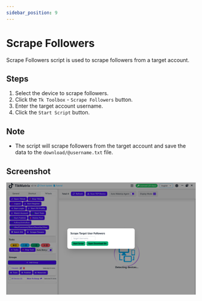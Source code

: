 ```yaml
---
sidebar_position: 9
---
```


# Scrape Followers

Scrape Followers script is used to scrape followers from a target account.

## Steps

1. Select the device to scrape followers.
2. Click the `Tk Toolbox` - `Scrape Followers` button.
3. Enter the target account username.
4. Click the `Start Script` button.

## Note

* The script will scrape followers from the target account and save the data to the `download/@username.txt` file.

## Screenshot

![Scrape Followers](../img/scrape-followers.png)

